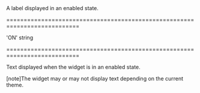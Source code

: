 <!--**
/*-------------------------------------------
    Auto-generated file. Do not modify.
-------------------------------------------

**-->
<!--d-->A label displayed in an enabled state.<!--/d-->
===========================================================================
<!--default-->'ON'<!--/default-->
<!--type-->string<!--/type-->
===========================================================================

<!--shortDescription-->
Text displayed when the widget is in an enabled state.
<!--/shortDescription-->

<!--fullDescription-->
[note]The widget may or may not display text depending on the current theme.


<!--/fullDescription-->